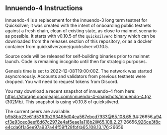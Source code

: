 ## Innuendo-4 Instructions

Innuendo-4 is a replacement for the innuendo-3 long term testnet for Quicksilver; it was created with the intent of onboarding public testnets against a fresh chain, clean of existing state, as close to mainnet scenario as possible. It starts with v0.10.5 of the `quicksilverd` binary which can be downloaded from the releases section of this repository, or as a docker container from quicksilverzone/quicksilver:v0.10.5.

Source code will be released for self-building binaries prior to mainnet launch. Code is remaining incognito until then for strategic purposes.

Genesis time is set to 2022-12-08T19:00:00Z. The network was started asyncronously. Accounts and validators from previous testnets were dropped. You will need to request tokens from Discord.

You may download a recent snapshot of innuendo-4 from here: https://storage.googleapis.com/innuendo-4-snapshots/innuendo-4.tgz (302Mb). This snapshot is using v0.10.8 of quicksilverd.

The current peers are available: b9b8bb23e61d53ff3b293485d04ea567ebcd7933@65.108.65.94:26656,a94cf3e93cec8eef6d67c2972e4af5eae1a118b2@65.108.2.27:26656,926ce3f8ce4cda6f1a5ee97a937a44f59ff28fbf@65.108.13.176:26656

